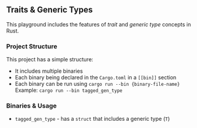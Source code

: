 ## Traits & Generic Types

This playground includes the features of _trait_ and _generic type_ concepts in Rust.

### Project Structure

This project has a simple structure:
- It includes multiple binaries
- Each binary being declared in the `Cargo.toml` in a `[[bin]]` section
- Each binary can be run using `cargo run --bin {binary-file-name}`<br/> 
  Example: `cargo run --bin tagged_gen_type`

### Binaries & Usage

- `tagged_gen_type` - has a `struct` that includes a generic type (`T`)

